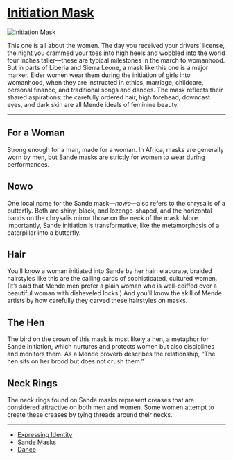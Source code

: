 # [Initiation Mask](http://artsmia.github.io/griot/#/o/1937)
![Initiation Mask](http://api.artsmia.org/images/1937/medium.jpg)

<p>This one is all about the women. The day you received your drivers’ license, the night you crammed your toes into high heels and wobbled into the world four inches taller—these are typical milestones in the march to womanhood. But in parts of Liberia and Sierra Leone, a mask like this one is a major marker. Elder women wear them during the initiation of girls into womanhood, when they are instructed in ethics, marriage, childcare, personal finance, and traditional songs and dances. The mask reflects their shared aspirations: the carefully ordered hair, high forehead, downcast eyes, and dark skin are all Mende ideals of feminine beauty.</p>

---

## For a Woman
<p>Strong enough for a man, made for a woman. In Africa, masks are generally worn by men, but Sande masks are strictly for women to wear during performances.</p>

## Nowo
<p>One local name for the Sande mask—<i>nowo</i>—also refers to the chrysalis of a butterfly. Both are shiny, black, and lozenge-shaped, and the horizontal bands on the chrysalis mirror those on the neck of the mask. More importantly, Sande initiation is transformative, like the metamorphosis of a caterpillar into a butterfly.</p>

## Hair
<p>You’ll know a woman initiated into Sande by her hair: elaborate, braided hairstyles like this are the calling cards of sophisticated, cultured women. (It’s said that Mende men prefer a plain woman who is well-coiffed over a beautiful woman with disheveled locks.) And you’ll know the skill of Mende artists by how carefully they carved these hairstyles on masks.</p>

## The Hen
<p>The bird on the crown of this mask is most likely a hen, a metaphor for Sande initiation, which nurtures and protects women but also disciplines and monitors them. As a Mende proverb describes the relationship, “The hen sits on her brood but does not crush them.”</p>

## Neck Rings
<p>The neck rings found on Sande masks represent creases that are considered attractive on both men and women. Some women attempt to create these creases by tying threads around their necks.</p>

---

* [Expressing Identity](http://artsmia.github.io/griot/#/stories/382)
* [Sande Masks](http://artsmia.github.io/griot/#/stories/283)
* [Dance](http://artsmia.github.io/griot/#/stories/281)
